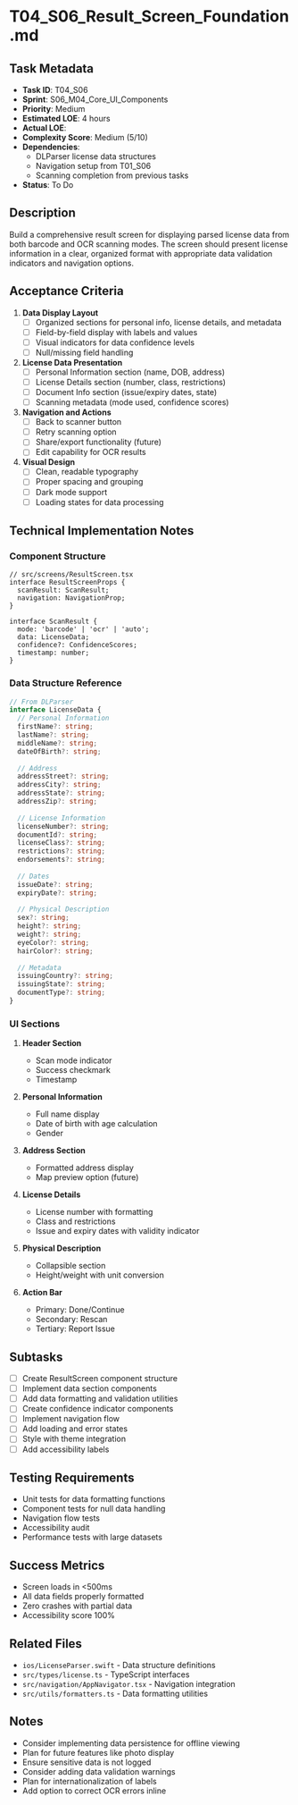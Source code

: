 # T04_S06_Result_Screen_Foundation.md

## Task Metadata
- **Task ID**: T04_S06
- **Sprint**: S06_M04_Core_UI_Components
- **Priority**: Medium
- **Estimated LOE**: 4 hours
- **Actual LOE**: 
- **Complexity Score**: Medium (5/10)
- **Dependencies**: 
  - DLParser license data structures
  - Navigation setup from T01_S06
  - Scanning completion from previous tasks
- **Status**: To Do

## Description
Build a comprehensive result screen for displaying parsed license data from both barcode and OCR scanning modes. The screen should present license information in a clear, organized format with appropriate data validation indicators and navigation options.

## Acceptance Criteria
1. **Data Display Layout**
   - [ ] Organized sections for personal info, license details, and metadata
   - [ ] Field-by-field display with labels and values
   - [ ] Visual indicators for data confidence levels
   - [ ] Null/missing field handling

2. **License Data Presentation**
   - [ ] Personal Information section (name, DOB, address)
   - [ ] License Details section (number, class, restrictions)
   - [ ] Document Info section (issue/expiry dates, state)
   - [ ] Scanning metadata (mode used, confidence scores)

3. **Navigation and Actions**
   - [ ] Back to scanner button
   - [ ] Retry scanning option
   - [ ] Share/export functionality (future)
   - [ ] Edit capability for OCR results

4. **Visual Design**
   - [ ] Clean, readable typography
   - [ ] Proper spacing and grouping
   - [ ] Dark mode support
   - [ ] Loading states for data processing

## Technical Implementation Notes

### Component Structure
```tsx
// src/screens/ResultScreen.tsx
interface ResultScreenProps {
  scanResult: ScanResult;
  navigation: NavigationProp;
}

interface ScanResult {
  mode: 'barcode' | 'ocr' | 'auto';
  data: LicenseData;
  confidence?: ConfidenceScores;
  timestamp: number;
}
```

### Data Structure Reference
```typescript
// From DLParser
interface LicenseData {
  // Personal Information
  firstName?: string;
  lastName?: string;
  middleName?: string;
  dateOfBirth?: string;
  
  // Address
  addressStreet?: string;
  addressCity?: string;
  addressState?: string;
  addressZip?: string;
  
  // License Information
  licenseNumber?: string;
  documentId?: string;
  licenseClass?: string;
  restrictions?: string;
  endorsements?: string;
  
  // Dates
  issueDate?: string;
  expiryDate?: string;
  
  // Physical Description
  sex?: string;
  height?: string;
  weight?: string;
  eyeColor?: string;
  hairColor?: string;
  
  // Metadata
  issuingCountry?: string;
  issuingState?: string;
  documentType?: string;
}
```

### UI Sections
1. **Header Section**
   - Scan mode indicator
   - Success checkmark
   - Timestamp

2. **Personal Information**
   - Full name display
   - Date of birth with age calculation
   - Gender

3. **Address Section**
   - Formatted address display
   - Map preview option (future)

4. **License Details**
   - License number with formatting
   - Class and restrictions
   - Issue and expiry dates with validity indicator

5. **Physical Description**
   - Collapsible section
   - Height/weight with unit conversion

6. **Action Bar**
   - Primary: Done/Continue
   - Secondary: Rescan
   - Tertiary: Report Issue

## Subtasks
- [ ] Create ResultScreen component structure
- [ ] Implement data section components
- [ ] Add data formatting and validation utilities
- [ ] Create confidence indicator components
- [ ] Implement navigation flow
- [ ] Add loading and error states
- [ ] Style with theme integration
- [ ] Add accessibility labels

## Testing Requirements
- Unit tests for data formatting functions
- Component tests for null data handling
- Navigation flow tests
- Accessibility audit
- Performance tests with large datasets

## Success Metrics
- Screen loads in <500ms
- All data fields properly formatted
- Zero crashes with partial data
- Accessibility score 100%

## Related Files
- `ios/LicenseParser.swift` - Data structure definitions
- `src/types/license.ts` - TypeScript interfaces
- `src/navigation/AppNavigator.tsx` - Navigation integration
- `src/utils/formatters.ts` - Data formatting utilities

## Notes
- Consider implementing data persistence for offline viewing
- Plan for future features like photo display
- Ensure sensitive data is not logged
- Consider adding data validation warnings
- Plan for internationalization of labels
- Add option to correct OCR errors inline